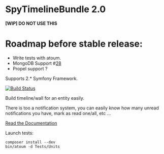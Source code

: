SpyTimelineBundle 2.0
=====================

**[WIP] DO NOT USE THIS**

Roadmap before stable release:
==============================

- Write tests with atoum.
- MongoDB Support #[28](https://github.com/stephpy/TimelineBundle/issues/28)
- Propel support ?

Supports 2.* Symfony Framework.

[![Build Status](https://secure.travis-ci.org/stephpy/TimelineBundle.png)](http://travis-ci.org/stephpy/TimelineBundle)

Build timeline/wall for an entity easily.

There is too a notification system, you can easily know how many unread notifications you have, mark as read one/all, etc ...

[Read the Documentation](https://github.com/stephpy/TimelineBundle/blob/master/Resources/doc/index.markdown)

Launch tests:

```
composer install --dev
bin/atoum -d Tests/Units
```
